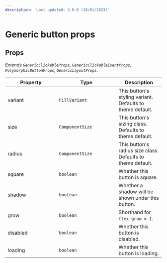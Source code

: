 ```yaml
---
description: 'Last updated: 2.0.0 (18/01/2023)'
---
```


# Generic button props

## Props

_Extends `GenericClickableProps`, `GenericClickableEventProps`, `PolymorphicButtonProps`, `GenericLayoutProps`._

<table><thead><tr><th width="149">Property</th><th width="176">Type</th><th>Description</th></tr></thead><tbody><tr><td>variant</td><td><code>FillVariant</code></td><td>This button's styling variant. Defaults to theme default.</td></tr><tr><td>size</td><td><code>ComponentSize</code></td><td>This button's sizing class. Defaults to theme default.</td></tr><tr><td>radius</td><td><code>ComponentSize</code></td><td>This button's radius size class. Defaults to theme default.</td></tr><tr><td>square</td><td><code>boolean</code></td><td>Whether this button is square.</td></tr><tr><td>shadow</td><td><code>boolean</code></td><td>Whether a shadow will be shown under this button.</td></tr><tr><td>grow</td><td><code>boolean</code></td><td>Shorthand for <code>flex-grow = 1</code>.</td></tr><tr><td>disabled</td><td><code>boolean</code></td><td>Whether this button is disabled.</td></tr><tr><td>loading</td><td><code>boolean</code></td><td>Whether this button is loading.</td></tr></tbody></table>
